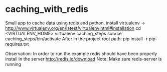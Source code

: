 caching_with_redis
==================

Small app to cache data using redis and python.
install virtualenv -> http://www.virtualenv.org/en/latest/virtualenv.html#installation
cd <VIRTUALENV_HOME>
virtualenv caching_steps
source caching_steps/bin/activate
After in the project root path:
pip install -r pip-requires.txt

Observation:
In order to run the example redis should have been properly install in the server
http://redis.io/download
Note: Make sure redis-server is running
